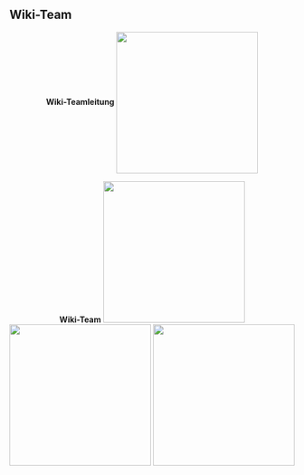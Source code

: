 ## Wiki-Team

<center>  

**Wiki-Teamleitung**
 <img align="center" width="250" eight="175" src="../../../assets/image/Wiki Team/piewn skin.png">

**Wiki-Team**
 <img width="250" eight="100" src="../../../assets/image/Wiki Team/piewn skin.png">  <img align="center" width="250" eight="100" src="../../../assets/image/Wiki Team/piewn skin.png">  <img align="center" width="250" eight="100" src="../../../assets/image/Wiki Team/piewn skin.png">
